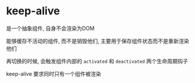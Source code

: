 # keep-alive

是一个抽象组件, 自身不会渲染为DOM

能够缓存不活动的组件, 而不是销毁他们, 主要用于保存组件状态而不是重新渲染他们

再切换的时候, 会触发组件内部的 `activated` 和 `deactivated` 两个生命周期钩子

keep-alive 要求同时只有一个组件被渲染

